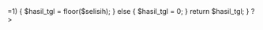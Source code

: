 <?php
function terlambat($tgl_dateline, $tgl_kembali) {

$tgl_dateline_pcs = explode ("-", $tgl_dateline);
$tgl_dateline_pcs = $tgl_dateline_pcs[2]."-".$tgl_dateline_pcs[1]."-".$tgl_dateline_pcs[0];

$tgl_kembali_pcs = explode ("-", $tgl_kembali);
$tgl_kembali_pcs = $tgl_kembali_pcs[2]."-".$tgl_kembali_pcs[1]."-".$tgl_kembali_pcs[0];

$selisih = strtotime ($tgl_kembali_pcs) - strtotime ($tgl_dateline_pcs);

$selisih = $selisih / 86400;

if ($selisih>=1) {
	$hasil_tgl = floor($selisih);
}
else {
	$hasil_tgl = 0;
}
return $hasil_tgl;
}
?>
